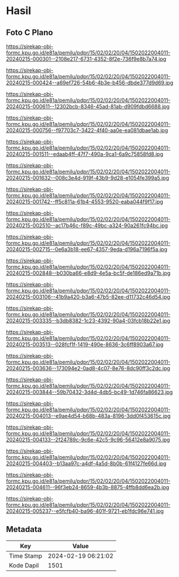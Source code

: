# Hasil

## Foto C Plano

https://sirekap-obj-formc.kpu.go.id/e81a/pemilu/pdpr/15/02/02/20/04/1502022004011-20240215-000301--2108e217-6731-4352-8f2e-736f9e8b7a74.jpg

https://sirekap-obj-formc.kpu.go.id/e81a/pemilu/pdpr/15/02/02/20/04/1502022004011-20240215-000424--a69ef726-54b6-4b3e-b456-dbde377d9d69.jpg

https://sirekap-obj-formc.kpu.go.id/e81a/pemilu/pdpr/15/02/02/20/04/1502022004011-20240215-000611--12302bcb-8346-45ad-81ab-d909fdbd6688.jpg

https://sirekap-obj-formc.kpu.go.id/e81a/pemilu/pdpr/15/02/02/20/04/1502022004011-20240215-000756--f97703c7-3422-4f40-aa0e-ea081dbae1ab.jpg

https://sirekap-obj-formc.kpu.go.id/e81a/pemilu/pdpr/15/02/02/20/04/1502022004011-20240215-001511--edaab4ff-47f7-490a-9ca1-6a9c75858fd8.jpg

https://sirekap-obj-formc.kpu.go.id/e81a/pemilu/pdpr/15/02/02/20/04/1502022004011-20240215-001632--008c3e4d-919f-43b9-9d28-e1054fe399a5.jpg

https://sirekap-obj-formc.kpu.go.id/e81a/pemilu/pdpr/15/02/02/20/04/1502022004011-20240215-001742--ff5c811a-61b4-4553-9520-eaba044f9f17.jpg

https://sirekap-obj-formc.kpu.go.id/e81a/pemilu/pdpr/15/02/02/20/04/1502022004011-20240215-002510--ac17b46c-f89c-49bc-a324-90a261fc94bc.jpg

https://sirekap-obj-formc.kpu.go.id/e81a/pemilu/pdpr/15/02/02/20/04/1502022004011-20240215-002715--0e6a3b18-ee67-4357-9eda-d196a7196f5a.jpg

https://sirekap-obj-formc.kpu.go.id/e81a/pemilu/pdpr/15/02/02/20/04/1502022004011-20240215-002848--b030ba66-e8d9-4e5a-bc5f-de186ed9a71b.jpg

https://sirekap-obj-formc.kpu.go.id/e81a/pemilu/pdpr/15/02/02/20/04/1502022004011-20240215-003106--41b9a420-b3a6-47b5-82ee-d11732c46d54.jpg

https://sirekap-obj-formc.kpu.go.id/e81a/pemilu/pdpr/15/02/02/20/04/1502022004011-20240215-003335--b3db8382-1c23-4392-90a4-03fcb18b22e1.jpg

https://sirekap-obj-formc.kpu.go.id/e81a/pemilu/pdpr/15/02/02/20/04/1502022004011-20240215-003513--028fcf1f-1419-490e-8636-3c6ff8903a67.jpg

https://sirekap-obj-formc.kpu.go.id/e81a/pemilu/pdpr/15/02/02/20/04/1502022004011-20240215-003636--173094e2-0ad8-4c07-8e76-8dc90ff3c2dc.jpg

https://sirekap-obj-formc.kpu.go.id/e81a/pemilu/pdpr/15/02/02/20/04/1502022004011-20240215-003844--59b70432-3d4d-4db5-bc49-1d746fa86623.jpg

https://sirekap-obj-formc.kpu.go.id/e81a/pemilu/pdpr/15/02/02/20/04/1502022004011-20240215-004013--e9ae4d54-b68b-483a-8196-3dd0f453615c.jpg

https://sirekap-obj-formc.kpu.go.id/e81a/pemilu/pdpr/15/02/02/20/04/1502022004011-20240215-004133--2f24789c-9c6e-42c5-9c96-56412e8a9075.jpg

https://sirekap-obj-formc.kpu.go.id/e81a/pemilu/pdpr/15/02/02/20/04/1502022004011-20240215-004403--b13aa97c-a4df-4a5d-8b0b-61f4127fe66d.jpg

https://sirekap-obj-formc.kpu.go.id/e81a/pemilu/pdpr/15/02/02/20/04/1502022004011-20240215-004611--96f3eb24-8659-4b3b-8875-4ffb8dd6ea2b.jpg

https://sirekap-obj-formc.kpu.go.id/e81a/pemilu/pdpr/15/02/02/20/04/1502022004011-20240215-005237--e5fcfb40-ba96-401f-9721-eb1fdc96e741.jpg


## Metadata

| Key        | Value               |
| ---------- | ------------------- |
| Time Stamp | 2024-02-19 06:21:02 |
| Kode Dapil | 1501                |



